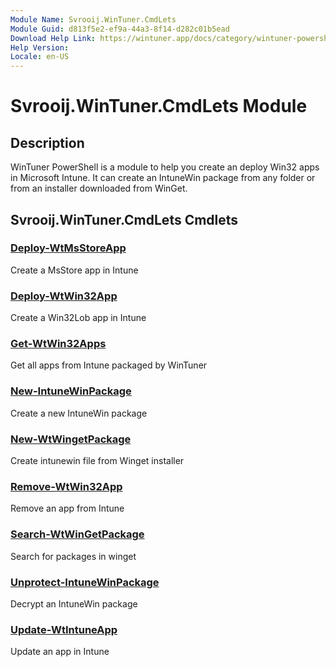 ```yaml
---
Module Name: Svrooij.WinTuner.CmdLets
Module Guid: d813f5e2-ef9a-44a3-8f14-d282c01b5ead
Download Help Link: https://wintuner.app/docs/category/wintuner-powershell
Help Version: 
Locale: en-US
---
```


# Svrooij.WinTuner.CmdLets Module
## Description
WinTuner PowerShell is a module to help you create an deploy Win32 apps in Microsoft Intune. It can create an IntuneWin package from any folder or from an installer downloaded from WinGet.

## Svrooij.WinTuner.CmdLets Cmdlets
### [Deploy-WtMsStoreApp](Deploy-WtMsStoreApp.md)
Create a MsStore app in Intune

### [Deploy-WtWin32App](Deploy-WtWin32App.md)
Create a Win32Lob app in Intune

### [Get-WtWin32Apps](Get-WtWin32Apps.md)
Get all apps from Intune packaged by WinTuner

### [New-IntuneWinPackage](New-IntuneWinPackage.md)
Create a new IntuneWin package

### [New-WtWingetPackage](New-WtWingetPackage.md)
Create intunewin file from Winget installer

### [Remove-WtWin32App](Remove-WtWin32App.md)
Remove an app from Intune

### [Search-WtWinGetPackage](Search-WtWinGetPackage.md)
Search for packages in winget

### [Unprotect-IntuneWinPackage](Unprotect-IntuneWinPackage.md)
Decrypt an IntuneWin package

### [Update-WtIntuneApp](Update-WtIntuneApp.md)
Update an app in Intune

